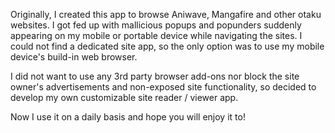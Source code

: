 Originally, I created this app to browse Aniwave, Mangafire and other otaku websites. I got fed up with mallicious popups and popunders suddenly appearing on my mobile or portable device while navigating the sites. I could not find a dedicated site app, so the only option was to use my mobile device's build-in web browser.

I did not want to use any 3rd party browser add-ons nor block the site owner's advertisements and non-exposed site functionality, so decided to develop my own customizable site reader / viewer app.

Now I use it on a daily basis and hope you will enjoy it to!